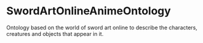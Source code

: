 # SwordArtOnlineAnimeOntology
Ontology based on the world of sword art online to describe the characters, creatures and objects that appear in it.
